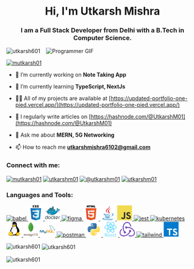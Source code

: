 <h1 align="center">Hi, I'm Utkarsh Mishra</h1>
<h3 align="center">I am a Full Stack Developer from Delhi with a B.Tech in Computer Science. </h3>
<img src="https://cdn.dribbble.com/users/1162077/screenshots/3848914/programmer.gif" alt="Programmer GIF" align ="right" width="400">

<p align="left"> <img src="https://komarev.com/ghpvc/?username=utkarsh601&label=Profile%20views&color=0e75b6&style=flat" alt="utkarsh601" /> </p>

<p align="left"> <a href="https://twitter.com/mutkarsh01" target="blank"><img src="https://img.shields.io/twitter/follow/mutkarsh01?logo=twitter&style=for-the-badge" alt="mutkarsh01" /></a> </p>

- 🔭 I’m currently working on **Note Taking App**

- 🌱 I’m currently learning **TypeScript, NextJs**

- 👨‍💻 All of my projects are available at [https://updated-portfolio-one-pied.vercel.app/](https://updated-portfolio-one-pied.vercel.app/)

- 📝 I regularly write articles on [https://hashnode.com/@UtkarshM01](https://hashnode.com/@UtkarshM01)

- 💬 Ask me about **MERN, 5G Networking**

- 📫 How to reach me **utkarshmishra6102@gmail.com**


<h3 align="left">Connect with me:</h3>
<p align="left">
<a href="https://twitter.com/mutkarsh01" target="blank"><img align="center" src="https://raw.githubusercontent.com/rahuldkjain/github-profile-readme-generator/master/src/images/icons/Social/twitter.svg" alt="mutkarsh01" height="30" width="40" /></a>
<a href="https://linkedin.com/in/utkarshm01" target="blank"><img align="center" src="https://raw.githubusercontent.com/rahuldkjain/github-profile-readme-generator/master/src/images/icons/Social/linked-in-alt.svg" alt="utkarshm01" height="30" width="40" /></a>
<a href="https://hashnode.com/@utkarshm01" target="blank"><img align="center" src="https://raw.githubusercontent.com/rahuldkjain/github-profile-readme-generator/master/src/images/icons/Social/hashnode.svg" alt="@utkarshm01" height="30" width="40" /></a>
<a href="https://www.leetcode.com/utkarshm01" target="blank"><img align="center" src="https://raw.githubusercontent.com/rahuldkjain/github-profile-readme-generator/master/src/images/icons/Social/leet-code.svg" alt="utkarshm01" height="30" width="40" /></a>
</p>

<h3 align="left">Languages and Tools:</h3>
<p align="left"> <a href="https://babeljs.io/" target="_blank" rel="noreferrer"> <img src="https://www.vectorlogo.zone/logos/babeljs/babeljs-icon.svg" alt="babel" width="40" height="40"/> </a> <a href="https://www.w3schools.com/css/" target="_blank" rel="noreferrer"> <img src="https://raw.githubusercontent.com/devicons/devicon/master/icons/css3/css3-original-wordmark.svg" alt="css3" width="40" height="40"/> </a> <a href="https://www.docker.com/" target="_blank" rel="noreferrer"> <img src="https://raw.githubusercontent.com/devicons/devicon/master/icons/docker/docker-original-wordmark.svg" alt="docker" width="40" height="40"/> </a> <a href="https://www.figma.com/" target="_blank" rel="noreferrer"> <img src="https://www.vectorlogo.zone/logos/figma/figma-icon.svg" alt="figma" width="40" height="40"/> </a> <a href="https://www.w3.org/html/" target="_blank" rel="noreferrer"> <img src="https://raw.githubusercontent.com/devicons/devicon/master/icons/html5/html5-original-wordmark.svg" alt="html5" width="40" height="40"/> </a> <a href="https://www.java.com" target="_blank" rel="noreferrer"> <img src="https://raw.githubusercontent.com/devicons/devicon/master/icons/java/java-original.svg" alt="java" width="40" height="40"/> </a> <a href="https://developer.mozilla.org/en-US/docs/Web/JavaScript" target="_blank" rel="noreferrer"> <img src="https://raw.githubusercontent.com/devicons/devicon/master/icons/javascript/javascript-original.svg" alt="javascript" width="40" height="40"/> </a> <a href="https://jestjs.io" target="_blank" rel="noreferrer"> <img src="https://www.vectorlogo.zone/logos/jestjsio/jestjsio-icon.svg" alt="jest" width="40" height="40"/> </a> <a href="https://kubernetes.io" target="_blank" rel="noreferrer"> <img src="https://www.vectorlogo.zone/logos/kubernetes/kubernetes-icon.svg" alt="kubernetes" width="40" height="40"/> </a> <a href="https://www.linux.org/" target="_blank" rel="noreferrer"> <img src="https://raw.githubusercontent.com/devicons/devicon/master/icons/linux/linux-original.svg" alt="linux" width="40" height="40"/> </a> <a href="https://www.mongodb.com/" target="_blank" rel="noreferrer"> <img src="https://raw.githubusercontent.com/devicons/devicon/master/icons/mongodb/mongodb-original-wordmark.svg" alt="mongodb" width="40" height="40"/> </a> <a href="https://www.mysql.com/" target="_blank" rel="noreferrer"> <img src="https://raw.githubusercontent.com/devicons/devicon/master/icons/mysql/mysql-original-wordmark.svg" alt="mysql" width="40" height="40"/> </a> <a href="https://postman.com" target="_blank" rel="noreferrer"> <img src="https://www.vectorlogo.zone/logos/getpostman/getpostman-icon.svg" alt="postman" width="40" height="40"/> </a> <a href="https://www.python.org" target="_blank" rel="noreferrer"> <img src="https://raw.githubusercontent.com/devicons/devicon/master/icons/python/python-original.svg" alt="python" width="40" height="40"/> </a> <a href="https://reactjs.org/" target="_blank" rel="noreferrer"> <img src="https://raw.githubusercontent.com/devicons/devicon/master/icons/react/react-original-wordmark.svg" alt="react" width="40" height="40"/> </a> <a href="https://redux.js.org" target="_blank" rel="noreferrer"> <img src="https://raw.githubusercontent.com/devicons/devicon/master/icons/redux/redux-original.svg" alt="redux" width="40" height="40"/> </a> <a href="https://tailwindcss.com/" target="_blank" rel="noreferrer"> <img src="https://www.vectorlogo.zone/logos/tailwindcss/tailwindcss-icon.svg" alt="tailwind" width="40" height="40"/> </a> <a href="https://www.typescriptlang.org/" target="_blank" rel="noreferrer"> <img src="https://raw.githubusercontent.com/devicons/devicon/master/icons/typescript/typescript-original.svg" alt="typescript" width="40" height="40"/> </a> </p>

<p><img align="left" src="https://github-readme-stats.vercel.app/api/top-langs?username=utkarsh601&show_icons=true&locale=en&layout=compact" alt="utkarsh601" /></p>

<p>&nbsp;<img align="center" src="https://github-readme-stats.vercel.app/api?username=utkarsh601&show_icons=true&locale=en" alt="utkarsh601" /></p>

<p><img align="center" src="https://github-readme-streak-stats.herokuapp.com/?user=utkarsh601&" alt="utkarsh601" /></p>

